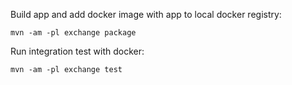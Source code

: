 Build app and add docker image with app to local docker registry:

```mvn -am -pl exchange package```

Run integration test with docker:

```mvn -am -pl exchange test```

